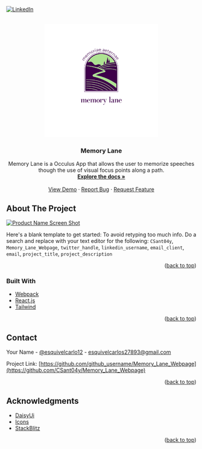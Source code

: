 <div id="top"></div>
<!--
*** Thanks for checking out the Best-README-Template. If you have a suggestion
*** that would make this better, please fork the repo and create a pull request
*** or simply open an issue with the tag "enhancement".
*** Don't forget to give the project a star!
*** Thanks again! Now go create something AMAZING! :D
-->



<!-- PROJECT SHIELDS -->
<!--
*** I'm using markdown "reference style" links for readability.
*** Reference links are enclosed in brackets [ ] instead of parentheses ( ).
*** See the bottom of this document for the declaration of the reference variables
*** for contributors-url, forks-url, etc. This is an optional, concise syntax you may use.
*** https://www.markdownguide.org/basic-syntax/#reference-style-links
-->
[![LinkedIn][linkedin-shield]][linkedin-url]



<!-- PROJECT LOGO -->
<br />
<div align="center">
  <a href="https://github.com/CSant04y/Memory_Lane_Webpage">
    <img src="./Images/Memory_Lane.png" alt="Logo" width="300" height="300">
  </a>

<h3 align="center">Memory Lane</h3>

  <p align="center">
    Memory Lane is a Occulus App that allows the user to memorize speeches though the use of visual focus points along a path.
    <br />
    <a href="https://github.com/CSant04y/Memory_Lane_Webpage"><strong>Explore the docs »</strong></a>
    <br />
    <br />
    <a href="https://github.com/CSant04y/Memory_Lane_Webpage">View Demo</a>
    ·
    <a href="https://github.com/CSant04y/Memory_Lane_Webpage/issues">Report Bug</a>
    ·
    <a href="https://github.com/CSant04y/Memory_Lane_Webpage/issues">Request Feature</a>
  </p>
</div>



<!-- TABLE OF CONTENTS -->
<!-- <details>
  <summary>Table of Contents</summary>
  <ol>
    <li>
      <a href="#about-the-project">About The Project</a>
      <ul>
        <li><a href="#built-with">Built With</a></li>
      </ul>
    </li>
    <li>
      <a href="#getting-started">Getting Started</a>
      <ul>
        <li><a href="#prerequisites">Prerequisites</a></li>
        <li><a href="#installation">Installation</a></li>
      </ul>
    </li>
    <li><a href="#usage">Usage</a></li>
    <li><a href="#roadmap">Roadmap</a></li>
    <li><a href="#contributing">Contributing</a></li>
    <li><a href="#license">License</a></li>
    <li><a href="#contact">Contact</a></li>
    <li><a href="#acknowledgments">Acknowledgments</a></li>
  </ol>
</details> -->



<!-- ABOUT THE PROJECT -->
## About The Project

[![Product Name Screen Shot][product-screenshot]](https://example.com)

Here's a blank template to get started: To avoid retyping too much info. Do a search and replace with your text editor for the following: `CSant04y`, `Memory_Lane_Webpage`, `twitter_handle`, `linkedin_username`, `email_client`, `email`, `project_title`, `project_description`

<p align="right">(<a href="#top">back to top</a>)</p>



### Built With

* [Webpack](https://webpack.js.org/)
* [React.js](https://reactjs.org/)
* [Tailwind](https://tailwindcss.com/)

<p align="right">(<a href="#top">back to top</a>)</p>



<!-- CONTACT -->
## Contact

Your Name - [@esquivelcarlo12](https://twitter.com/esquivelcarlo12) - esquivelcarlos27893@gmail.com

Project Link: [https://github.com/github_username/Memory_Lane_Webpage](https://github.com/CSant04y/Memory_Lane_Webpage)

<p align="right">(<a href="#top">back to top</a>)</p>



<!-- ACKNOWLEDGMENTS -->
## Acknowledgments

* [DaisyUi](https://daisyui.com/)
* [Icons](https://icons8.com/)
* [StackBlitz](https://stackblitz.com/)

<p align="right">(<a href="#top">back to top</a>)</p>



<!-- MARKDOWN LINKS & IMAGES -->
<!-- https://www.markdownguide.org/basic-syntax/#reference-style-links -->
[linkedin-shield]: https://img.shields.io/badge/-LinkedIn-black.svg?style=for-the-badge&logo=linkedin&colorB=555
[linkedin-url]: https://linkedin.com/in/linkedin_username
[product-screenshot]: images/screenshot.png